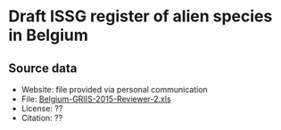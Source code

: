 # Draft ISSG register of alien species in Belgium

## Source data

* Website: file provided via personal communication
* File: [Belgium-GRIIS-2015-Reviewer-2.xls](Belgium-GRIIS-2015-Reviewer-2.xls)
* License: ??
* Citation: ??

